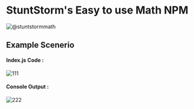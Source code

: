 # StuntStorm's Easy to use **Math NPM**

![@stuntstormmath](https://user-images.githubusercontent.com/56226566/123532475-f55c5780-d72a-11eb-8fd7-49aee64a9321.png)

## Example Scenerio

#### Index.js Code : 
![111](https://user-images.githubusercontent.com/56226566/123532497-276db980-d72b-11eb-972c-67b6947e16dc.png)
#### Console Output : 
![222](https://user-images.githubusercontent.com/56226566/123532531-6b60be80-d72b-11eb-9b77-8ab290fbff0f.png)
